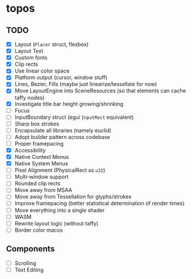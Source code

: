 # topos

## TODO

 - [x] Layout (`Placer` struct, flexbox)
 - [x] Layout Text
 - [x] Custom fonts
 - [x] Clip rects
 - [x] Use linear color space
 - [x] Platform output (cursor, window stuff)
 - [x] Lines, Bezier, Fills (maybe just linearize/tessellate for now)
 - [x] Move LayoutEngine into SceneResources (so that elements can cache taffy nodes)
 - [x] Investigate title bar height growing/shrinking
 - [ ] Focus
 - [ ] InputBoundary struct (egui `InputRect` equivalent)
 - [ ] Sharp box strokes
 - [ ] Encapsulate all libraries (namely euclid)
 - [ ] Adopt builder pattern across codebase
 - [ ] Proper framepacing
 - [x] Accessibility
 - [x] Native Context Menus
 - [x] Native System Menus
 - [ ] Pixel Alignment (PhysicalRect as `u32`)
 - [ ] Multi-window support
 - [ ] Rounded clip rects
 - [ ] Move away from MSAA
 - [ ] Move away from Tessellation for glyphs/strokes
 - [ ] Improve framepacing (better statistical determination of render times)
 - [ ] Move everything into a single shader
 - [ ] WASM
 - [ ] Rewrite layout logic (without taffy)
 - [ ] Border color macos

## Components
 - [ ] Scrolling
 - [ ] Text Editing